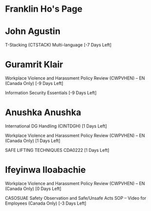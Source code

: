 # Franklin Ho's Page




# John Agustin


T-Stacking (CTSTACK) Multi-language [-7 Days Left]



# Guramrit Klair


Workplace Violence and Harassment Policy Review (CWPVHEN) – EN (Canada Only) [-9 Days Left]

Information Security Essentials [-9 Days Left]



# Anushka Anushka


International DG Handling (CINTDGH) [1 Days Left]

Workplace Violence and Harassment Policy Review (CWPVHEN) – EN (Canada Only) [1 Days Left]

SAFE LIFTING TECHNIQUES CDA0222 [1 Days Left]



# Ifeyinwa Iloabachie


Workplace Violence and Harassment Policy Review (CWPVHEN) – EN (Canada Only) [0 Days Left]

CASOSUAE Safety Observation and Safe/Unsafe Acts SOP – Video for Employees (Canada Only) [-3 Days Left]



